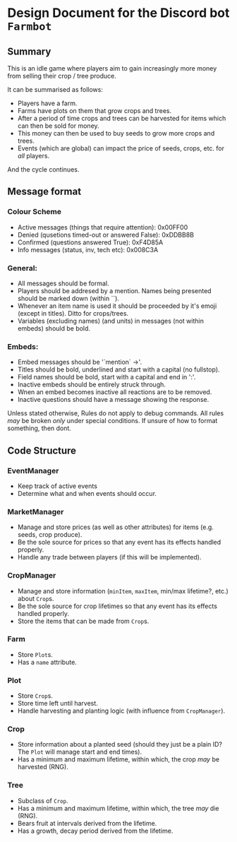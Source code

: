 # Design Document for the Discord bot `Farmbot`

## Summary

This is an idle game where players aim to gain increasingly more money from selling their crop / tree produce.

It can be summarised as follows:

* Players have a farm.
* Farms have plots on them that grow crops and trees.
* After a period of time crops and trees can be harvested for items which can then be sold for money.
* This money can then be used to buy seeds to grow more crops and trees.
* Events (which are global) can impact the price of seeds, crops, etc. for *all* players.

And the cycle continues.


## Message format

### Colour Scheme
* Active messages (things that require attention): 0x00FF00
* Denied (qusetions timed-out or answered False): 0xDDBB8B
* Confirmed (questions answered True): 0xF4D85A
* Info messages (status, inv, tech etc): 0x008C3A

### General:
* All messages should be formal.
* Players should be addresed by a mention.
Names being presented should be marked down (within \`\`).
* Whenever an item name is used it should be proceeded by it's emoji (except in titles).
Ditto for crops/trees.
* Variables (excluding names) (and units) in messages (not within embeds) should be bold.

### Embeds:
* Embed messages should be '\`mention\` ->'.
* Titles should be bold, underlined and start with a capital (no fullstop).
* Field names should be bold, start with a capital and end in ':'.
* Inactive embeds should be entirely struck through.
* Wnen an embed becomes inactive all reactions are to be removed.
* Inactive questions should have a message showing the response.

Unless stated otherwise,
Rules do not apply to debug commands.
All rules *may* be broken *only* under special conditions.
If unsure of how to format something, then dont.


## Code Structure

### EventManager

* Keep track of active events
* Determine what and when events should occur.

### MarketManager

* Manage and store prices (as well as other attributes) for items (e.g. seeds, crop produce).
* Be the sole source for prices so that any event has its effects handled properly.
* Handle any trade between players (if this will be implemented).

### CropManager

* Manage and store information (`minItem`, `maxItem`, min/max lifetime?, etc.) about `Crop`s.
* Be the sole source for crop lifetimes so that any event has its effects handled properly.
* Store the items that can be made from `Crop`s.

### Farm

* Store `Plot`s.
* Has a `name` attribute.

### Plot

* Store `Crop`s.
* Store time left until harvest.
* Handle harvesting and planting logic (with influence from `CropManager`).

### Crop

* Store information about a planted seed (should they just be a plain ID? The `Plot` will manage start and end times).
* Has a minimum and maximum lifetime, within which, the crop *may* be harvested (RNG).

### Tree

* Subclass of `Crop`.
* Has a minimum and maximum lifetime, within which, the tree *may* die (RNG).
* Bears fruit at intervals derived from the lifetime.
* Has a growth, decay period derived from the lifetime.

